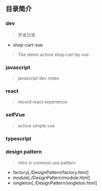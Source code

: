 ## 目录简介

### dev 
> 开发日常
  + shop-cart-vue
  > The demo achive shop cart by vue

### javascript
> javascript dev notes

### react
> record react experience

### selfVue
> achive simple vue

### typescript

### design pattern
> intro in common use pattern
  + factory[./DesignPattern/factory.html]
  + module[./DesignPattern/module.html]
  + singleton[./DesignPattern/singleton.html]